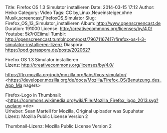Title: Firefox OS 1.3 Simulator installieren
Date: 2014-03-15 17:12
Author: Heiko
Category: Video
Tags: CC by,Linux,Neueinsteiger,ohne Musik,screencast,FirefoxOS,Simulator
Slug: Firefox_OS_13_Simulator_installieren
Album: http://www.openscreencast.de
Duration: 191000
License: http://creativecommons.org/licenses/by/4.0/
Youtube: 5k7rOEiimuI
Tumblr: http://openscreencast.tumblr.com/post/79671167417/firefox-os-1-3-simulator-installieren-lizenz
Diaspora: https://pod.geraspora.de/posts/2020627

Firefox OS 1.3 Simulator installieren  
Lizenz: <http://creativecommons.org/licenses/by/4.0/>  
  
<https://ftp.mozilla.org/pub/mozilla.org/labs/fxos-simulator/>  
<https://developer.mozilla.org/de/docs/Mozilla/Firefox_OS/Benutzung_des_App_Ma
nagers>  
  
Firefox-Logo in Thumbnail:  
<https://commons.wikimedia.org/wiki/File:Mozilla_Firefox_logo_2013.svg?uselang
=de>  
Urheber: Sean Martell for Mozilla, Original uploader was Supuhstar  
Lizenz: Mozilla Public License Version 2  
  
Thumbnail-Lizenz: Mozilla Public License Version 2

